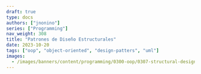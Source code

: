 ```yaml
---
draft: true
type: docs
authors: ["jnonino"]
series: ["Programming"]
nav_weight: 308
title: "Patrones de Diseño Estructurales"
date: 2023-10-20
tags: ["oop", "object-oriented", "design-patters", "uml"]
images:
  - /images/banners/content/programming/0300-oop/0307-structural-design-patterns.es.png
---
```

